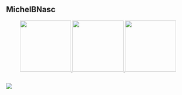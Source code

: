 ## MichelBNasc
<div align="center">
  <a href="https://github.com/MichelBNasc">
  <img height="140em"src="https://media.discordapp.net/attachments/952959093923004497/952964469389144114/spray_762_fundo_branco_p_luminosa_colorgin1__1_-removebg-preview_1.png">
  <img height="140em" src="https://github-readme-stats.vercel.app/api?username=MichelBNasc&show_icons=true&theme=calm&include_all_commits=true&count_private=true"/>
  <img height="140em" src="https://github-readme-stats.vercel.app/api/top-langs/?username=MichelBNasc&layout=compact&langs_count=7&theme=calm"/>
  
</div>

  
  
  ##
  

  <a href="https://www.linkedin.com/in/michel-batista-do-nascimento-906497208/" target="_blank"><img src="https://img.shields.io/badge/-LinkedIn-%230077B5?style=for-the-badge&logo=linkedin&logoColor=white" target="_blank"></a> 
